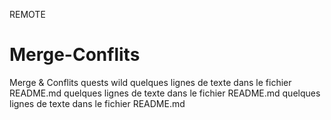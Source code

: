 REMOTE
# Merge-Conflits
Merge &amp; Conflits quests wild
quelques lignes de texte dans le fichier README.md
quelques lignes de texte dans le fichier README.md
quelques lignes de texte dans le fichier README.md
